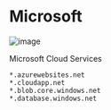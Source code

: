 # Microsoft

![image](https://github.com/user-attachments/assets/74dfe795-fb56-4090-9223-9e0b163540e9)

Microsoft Cloud Services
```
*.azurewebsites.net
*.cloudapp.net
*.blob.core.windows.net
*.database.windows.net
```
